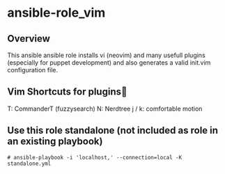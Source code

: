 ansible-role_vim
================

Overview
--------

This ansible ansible role installs vi (neovim) and many usefull plugins (especially for puppet development) and also generates a valid init.vim configuration file.

## Vim Shortcuts for plugins

<ctrl> T: CommanderT (fuzzysearch)
<ctrl> N: Nerdtree
j / k: comfortable motion

## Use this role standalone (not included as role in an existing playbook)

```
# ansible-playbook -i 'localhost,' --connection=local -K standalone.yml
```
